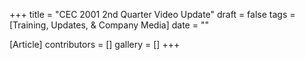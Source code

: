 +++
title = "CEC 2001 2nd Quarter Video Update"
draft = false
tags = [Training, Updates, & Company Media]
date = ""

[Article]
contributors = []
gallery = []
+++